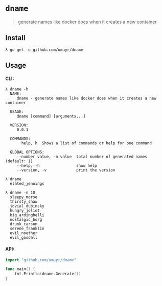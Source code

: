 # `dname`
>generate names like docker does when it creates a new container

## Install
```
λ go get -u github.com/umayr/dname
```

## Usage

#### CLI:
```
λ dname -h
  NAME:
     dname - generate names like docker does when it creates a new container

  USAGE:
     dname [command] [arguments...]

  VERSION:
     0.0.1

  COMMANDS:
       help, h  Shows a list of commands or help for one command

  GLOBAL OPTIONS:
     --number value, -n value  total number of generated names (default: 1)
     --help, -h                show help
     --version, -v             print the version

λ dname
  elated_jennings

λ dname -n 10
  sleepy_morse
  thirsty_shaw
  jovial_dubinsky
  hungry_joliot
  big_ardinghelli
  nostalgic_borg
  drunk_carson
  serene_franklin
  evil_noether
  evil_goodall
```

#### API:
```go
import "github.com/umayr/dname"

func main() {
    fmt.Println(dname.Generate())
}
```

